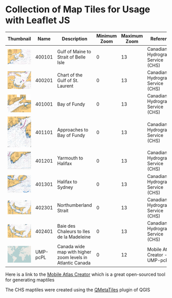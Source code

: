 # Collection of Map Tiles for Usage with Leaflet JS

Thumbnail | Name | Description | Minimum Zoom | Maximum Zoom | Reference | Start Zoom | Start Latitude | Start Longitude
--- | --- | --- | --- | --- | --- | --- | --- | ---
![thumbnail](/thumbnails/400101.png?raw=true) | 400101 | Gulf of Maine to Strait of Belle Isle | 0 | 13 | Canadian Hydrographic Service (CHS) | 5 | 48.02 | -58.32
![thumbnail](/thumbnails/400201.png?raw=true) | 400201 | Chart of the Gulf of St. Laurent | 0 | 13 | Canadian Hydrographic Service (CHS) | 7 | 47 | -62.4
![thumbnail](/thumbnails/401001.png?raw=true) | 401001 | Bay of Fundy | 0 | 13 | Canadian Hydrographic Service (CHS) | 8 | 45.3 | -64.96
![thumbnail](/thumbnails/401101.png?raw=true) | 401101 | Approaches to Bay of Fundy | 0 | 13 | Canadian Hydrographic Service (CHS) | 8 | 43.78 | -66.95
![thumbnail](/thumbnails/401201.png?raw=true) | 401201 | Yarmouth to Halifax | 0 | 13 | Canadian Hydrographic Service (CHS) | 8 | 43.67 | -64.57
![thumbnail](/thumbnails/401301.png?raw=true) | 401301 | Halifax to Sydney | 0 | 13 | Canadian Hydrographic Service (CHS) | 8 | 45.11 | -61.41
![thumbnail](/thumbnails/402301.png?raw=true) | 402301 | Northumberland Strait | 0 | 13 | Canadian Hydrographic Service (CHS) | 8 | 46.5 | -63.03
![thumbnail](/thumbnails/402301.png?raw=true) | 402401 | Baie des Chaleurs to Iles de la Madeleine | 0 | 13 | Canadian Hydrographic Service (CHS) | 8 | 48.17 | -63.65
![thumbnail](/thumbnails/UMP-pcPL.png?raw=true) | UMP-pcPL | Canada wide map with higher zoom levels in Atlantic Canada | 0 | 12 | Mobile Atlas Creator - UMP-pcPL | 3 | 49.9 | -101.74



Here is a link to the [Mobile Atlas Creator](https://mobac.sourceforge.io/) which is a great open-sourced tool for generating maptiles

The CHS maptiles were created using the [QMetaTiles](https://plugins.qgis.org/plugins/QMetaTiles/) plugin of QGIS